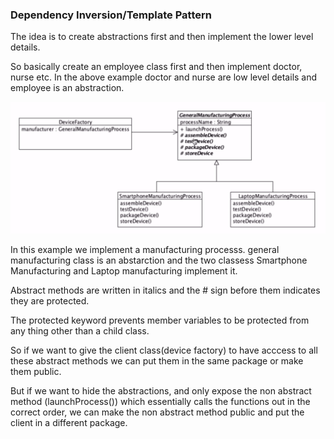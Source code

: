 ### Dependency Inversion/Template Pattern
The idea is to create abstractions first and then implement 
the lower level details.

So basically create an employee class first and then implement doctor,
nurse etc.
In the above example doctor and nurse are low level details and
employee is an abstraction.



![](di.png)


In this example we implement a manufacturing processs. general manufacturing class is an
abstarction and the two classess Smartphone Manufacturing
and Laptop manufacturing implement it.

Abstract methods are written in italics and the # sign before them
indicates they are protected.

The protected keyword prevents member variables to be protected
from any thing other than a child class.

So if we want to give the client class(device factory) to have acccess
to all these abstract methods we can put them in the same package 
or make them public.

But if we want to hide the abstractions, and only expose the
non abstract method (launchProcess()) which essentially calls
the functions out in the correct order, we can make the non abstract method public
and put the client in a different package.


